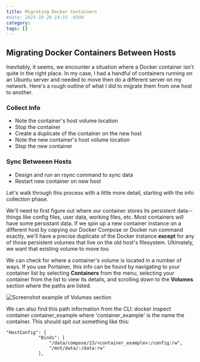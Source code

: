 ```yaml
---
title: Migrating Docker Containers
#date: 2023-10-20 14:15 -0500
category: 
tags: []
---
```

## Migrating Docker Containers Between Hosts
Inevitably, it seems, we encounter a situation where a Docker container isn't quite in the right place. In my case, I had a handful of containers running on an Ubuntu server and needed to move then do a different server on my network. Here's a rough outline of what I did to migrate them from one host to another.

### Collect Info
- Note the container's host volume location
- Stop the container
- Create a duplicate of the container on the new host
- Note the new container's host volume location
- Stop the new container

### Sync Betweeen Hosts
- Design and run an rsync command to sync data
- Restart new container on new host

Let's walk through this process with a little more detail, starting with the info collection phase.

We'll need to first figure out where our container stores its persistent data--things like config files, user data, working files, etc. Most containers will have some persistant data. If we spin up a new container instance on a different host by copying our Docker Compose or Docker run command exactly, we'll have a precise duplicate of the Docker instance **except** for any of those persistent volumes that live on the old host's filesystem. Ultimately, we want that existing volume to move too.

We can check for where a container's volume is located in a number of ways. If you use Portainer, this info can be found by navigating to your container list by selecting **Containers** from the menu, selecting your container from the list to view its details, and scrolling down to the **Volumes** section where the paths are listed.

![Screenshot example of Volumes section](/assets/img/)

We can also find this path information from the CLI:
    docker inspect container container_example
where 'container_example' is the name the container. This should spit out something like this:

    "HostConfig": {
                "Binds": [
                    "/data/compose/23/<container_example>:/config:rw",
                    "/mnt/data/:/data:rw"
                ],
